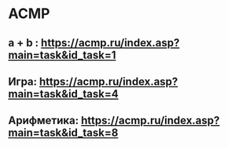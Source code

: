 # ACMP
## a + b : https://acmp.ru/index.asp?main=task&id_task=1
## Игра: https://acmp.ru/index.asp?main=task&id_task=4
## Арифметика: https://acmp.ru/index.asp?main=task&id_task=8
